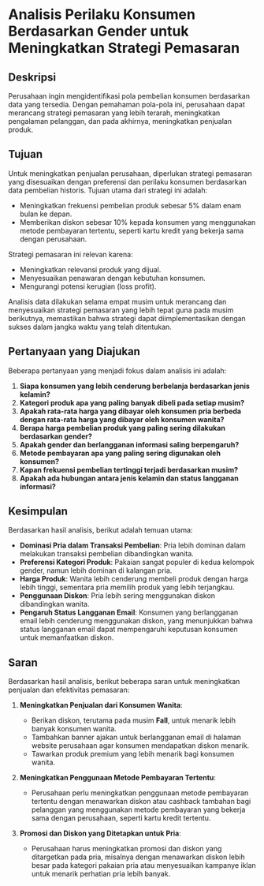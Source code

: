 # Analisis Perilaku Konsumen Berdasarkan Gender untuk Meningkatkan Strategi Pemasaran

## Deskripsi

Perusahaan ingin mengidentifikasi pola pembelian konsumen berdasarkan data yang tersedia. Dengan pemahaman pola-pola ini, perusahaan dapat merancang strategi pemasaran yang lebih terarah, meningkatkan pengalaman pelanggan, dan pada akhirnya, meningkatkan penjualan produk.

## Tujuan

Untuk meningkatkan penjualan perusahaan, diperlukan strategi pemasaran yang disesuaikan dengan preferensi dan perilaku konsumen berdasarkan data pembelian historis. Tujuan utama dari strategi ini adalah:

- Meningkatkan frekuensi pembelian produk sebesar 5% dalam enam bulan ke depan.
- Memberikan diskon sebesar 10% kepada konsumen yang menggunakan metode pembayaran tertentu, seperti kartu kredit yang bekerja sama dengan perusahaan.

Strategi pemasaran ini relevan karena:

- Meningkatkan relevansi produk yang dijual.
- Menyesuaikan penawaran dengan kebutuhan konsumen.
- Mengurangi potensi kerugian (loss profit).

Analisis data dilakukan selama empat musim untuk merancang dan menyesuaikan strategi pemasaran yang lebih tepat guna pada musim berikutnya, memastikan bahwa strategi dapat diimplementasikan dengan sukses dalam jangka waktu yang telah ditentukan.

## Pertanyaan yang Diajukan

Beberapa pertanyaan yang menjadi fokus dalam analisis ini adalah:

1. **Siapa konsumen yang lebih cenderung berbelanja berdasarkan jenis kelamin?**
2. **Kategori produk apa yang paling banyak dibeli pada setiap musim?**
3. **Apakah rata-rata harga yang dibayar oleh konsumen pria berbeda dengan rata-rata harga yang dibayar oleh konsumen wanita?**
4. **Berapa harga pembelian produk yang paling sering dilakukan berdasarkan gender?**
5. **Apakah gender dan berlangganan informasi saling berpengaruh?**
6. **Metode pembayaran apa yang paling sering digunakan oleh konsumen?**
7. **Kapan frekuensi pembelian tertinggi terjadi berdasarkan musim?**
8. **Apakah ada hubungan antara jenis kelamin dan status langganan informasi?**

## Kesimpulan

Berdasarkan hasil analisis, berikut adalah temuan utama:

- **Dominasi Pria dalam Transaksi Pembelian**: Pria lebih dominan dalam melakukan transaksi pembelian dibandingkan wanita.
- **Preferensi Kategori Produk**: Pakaian sangat populer di kedua kelompok gender, namun lebih dominan di kalangan pria.
- **Harga Produk**: Wanita lebih cenderung membeli produk dengan harga lebih tinggi, sementara pria memilih produk yang lebih terjangkau.
- **Penggunaan Diskon**: Pria lebih sering menggunakan diskon dibandingkan wanita.
- **Pengaruh Status Langganan Email**: Konsumen yang berlangganan email lebih cenderung menggunakan diskon, yang menunjukkan bahwa status langganan email dapat mempengaruhi keputusan konsumen untuk memanfaatkan diskon.

## Saran

Berdasarkan hasil analisis, berikut beberapa saran untuk meningkatkan penjualan dan efektivitas pemasaran:

1. **Meningkatkan Penjualan dari Konsumen Wanita**: 
   - Berikan diskon, terutama pada musim **Fall**, untuk menarik lebih banyak konsumen wanita.
   - Tambahkan banner ajakan untuk berlangganan email di halaman website perusahaan agar konsumen mendapatkan diskon menarik.
   - Tawarkan produk premium yang lebih menarik bagi konsumen wanita.

2. **Meningkatkan Penggunaan Metode Pembayaran Tertentu**: 
   - Perusahaan perlu meningkatkan penggunaan metode pembayaran tertentu dengan menawarkan diskon atau cashback tambahan bagi pelanggan yang menggunakan metode pembayaran yang bekerja sama dengan perusahaan, seperti kartu kredit tertentu.

3. **Promosi dan Diskon yang Ditetapkan untuk Pria**: 
   - Perusahaan harus meningkatkan promosi dan diskon yang ditargetkan pada pria, misalnya dengan menawarkan diskon lebih besar pada kategori pakaian pria atau menyesuaikan kampanye iklan untuk menarik perhatian pria lebih banyak.
